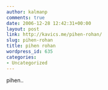```yaml
---
author: kalmanp
comments: true
date: 2006-12-28 12:42:31+00:00
layout: post
link: http://kavics.me/pihen-rohan/
slug: pihen-rohan
title: pihen rohan
wordpress_id: 635
categories:
- Uncategorized
---
```


pihen..
